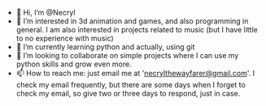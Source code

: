 - 👋 Hi, I’m @Necryl
- 👀 I’m interested in 3d animation and games, and also programming in general. I am also interested in projects related to music (but I have little to no experience with music)
- 🌱 I’m currently learning python and actually, using git
- 💞️ I’m looking to collaborate on simple projects where I can use my python skills and grow even more.
- 📫 How to reach me: just email me at 'necrylthewayfarer@gmail.com'. I check my email frequently, but there are some days when I forget to check my email, so give two or three days to respond, just in case.

<!---
Necryl/Necryl is a ✨ special ✨ repository because its `README.md` (this file) appears on your GitHub profile.
You can click the Preview link to take a look at your changes.
--->
